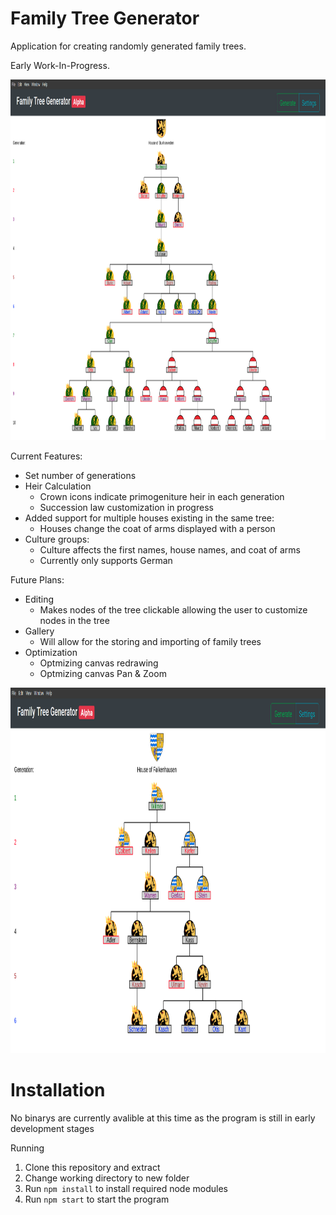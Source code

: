 # Family Tree Generator
<p>Application for creating randomly generated family trees.</p>
<p>Early Work-In-Progress.</p>
<p align="center">
  <img width="1000" height="577" src="docs/screen1.png"></a>
</p>

Current Features:
- Set number of generations
- Heir Calculation
  - Crown icons indicate primogeniture heir in each generation
  - Succession law customization in progress
- Added support for multiple houses existing in the same tree:
  - Houses change the coat of arms displayed with a person
- Culture groups:
  - Culture affects the first names, house names, and coat of arms
  - Currently only supports German

Future Plans:
- Editing
  - Makes nodes of the tree clickable allowing the user to customize nodes in the tree
- Gallery
  - Will allow for the storing and importing of family trees
- Optimization
  - Optmizing canvas redrawing
  - Optmizing canvas Pan & Zoom
<p align="center">
  <img width="1000" height="585" src="docs/screen2.png"></a>
</p>

# Installation
No binarys are currently avalible at this time as the program is still in early development stages

Running
1. Clone this repository and extract
2. Change working directory to new folder
3. Run ```npm install``` to install required node modules
4. Run ```npm start``` to start the program
